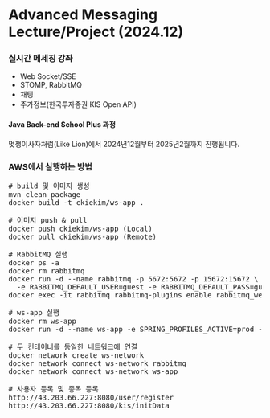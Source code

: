 # Advanced Messaging Lecture/Project (2024.12)

### 실시간 메세징 강좌
- Web Socket/SSE
- STOMP, RabbitMQ
- 채팅
- 주가정보(한국투자증권 KIS Open API)

#### Java Back-end School Plus 과정

멋쟁이사자처럼(Like Lion)에서 2024년12월부터 2025년2월까지 진행됩니다.

### AWS에서 실행하는 방법
<pre>
# build 및 이미지 생성
mvn clean package
docker build -t ckiekim/ws-app .

# 이미지 push & pull
docker push ckiekim/ws-app (Local)
docker pull ckiekim/ws-app (Remote)

# RabbitMQ 실행
docker ps -a
docker rm rabbitmq
docker run -d --name rabbitmq -p 5672:5672 -p 15672:15672 \
  -e RABBITMQ_DEFAULT_USER=guest -e RABBITMQ_DEFAULT_PASS=guest rabbitmq:management
docker exec -it rabbitmq rabbitmq-plugins enable rabbitmq_web_stomp

# ws-app 실행
docker rm ws-app
docker run -d --name ws-app -e SPRING_PROFILES_ACTIVE=prod -p 8080:8080 ckiekim/ws-app

# 두 컨테이너를 동일한 네트워크에 연결
docker network create ws-network
docker network connect ws-network rabbitmq
docker network connect ws-network ws-app

# 사용자 등록 및 종목 등록
http://43.203.66.227:8080/user/register
http://43.203.66.227:8080/kis/initData
</pre>
